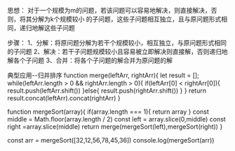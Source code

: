 思想：
对于一个规模为m的问题，若该问题可以容易地解决，则直接解决，否则，将其分解为k个规模较小
的子问题，这些子问题相互独立，且与原问题形式相同，递归地解这些子问题

步骤：
1、分解：将原问题分解为若干个规模较小，相互独立，与原问题形式相同的子问题
2、解决：若干子问题规模较小且容易被立即解决则直接解，否则递归地解各个子问题
3、合并：将各个子问题的解合并为原问题的解

典型应用--归并排序
function merge(leftArr, rightArr){
  let result = [];
  while(leftArr.length > 0 && rightArr.length > 0){
    if(leftArr[0] < rightArr[0]){
      result.push(leftArr.shift())
    }else{
      result.push(rightArr.shift())
    }
  }
  return result.concat(leftArr).concat(rightArr)
}

function mergeSort(array){
  if(array.length === 1){
    return array
  }
  const middle = Math.floor(array.length / 2)
  const left = array.slice(0,middle)
  const right =array.slice(middle)
  return merge(mergeSort(left),mergeSort(right))
}

const arr = mergeSort([32,12,56,78,45,36])
console.log(mergeSort(arr))

